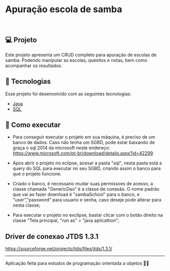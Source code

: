 # Apuração escola de samba

<br>




## 💻 Projeto

Este projeto apresenta um CRUD completo para apuração de escolas de samba. Podendo manipular as escolas, quesitos e notas, bem como acompanhar os resultados.

 

## 🧪 Tecnologias

Esse projeto foi desenvolvido com as seguintes tecnologias:

- [Java](https://github.com/topics/java)
- [SQL](https://github.com/topics/sql) 



## 🚀 Como executar


- Para conseguir executar o projeto em sua máquina, é preciso de um banco de dados. Caso não tenha um SGBD, pode estar baixando de graça o sql 2014 da microsoft neste endereço: 
https://www.microsoft.com/pt-br/download/details.aspx?id=42299.

 
- Apos abrir  o projeto no eclipse, acesar a pasta "sql", nesta pasta está a query do SQL para executar no seu SGBD, criando assim o banco para que o projeto funcione.

- Criado o banco, é necessario mudar suas permissoes de acesso, a classe chamada "GenericDao" é a classe de conexão. O nome padrão que vai ao fazer download é "sambaSchool" para o banco, e "user","password" para usuario e senha, caso deseje pode alterar para nesta classe;

- Para executar o projeto no exclipse, bastar clicar com o botão direito na classe "Tela principal,  "run as" > "java aplicattion";

 
## Driver de conexao JTDS 1.3.1
 
https://sourceforge.net/projects/jtds/files/jtds/1.3.1/


---------------------------------------------------

Aplicação feita para estudos de programação orientada a objetos 👋🏻 
